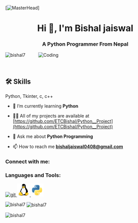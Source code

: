 [![MasterHead](https://mir-s3-cdn-cf.behance.net/project_modules/fs/54b6c068097599.5b50bca476b9b.gif)]
<h1 align="center">Hi 👋, I'm Bishal jaiswal</h1>
<h3 align="center">A Python Programmer From Nepal</h3>
<img align="right" alt="Coding" width="400" src="https://cdn.dribbble.com/users/1059583/screenshots/4171367/coding-freak.gif">



<p align="left"> <img src="https://komarev.com/ghpvc/?username=bishal7&label=Profile%20views&color=0e75b6&style=flat" alt="bishal7" /> </p>

<p align="left"> <a href="https://twitter.com/" target="blank"><img src="https://img.shields.io/twitter/follow/?logo=twitter&style=for-the-badge" alt="" /></a> </p>

## 🛠 Skills
Python, Tkinter, c, c++

- 🌱 I’m currently learning **Python**

- 👨‍💻 All of my projects are available at [https://github.com/ETCBishal/Python__Project](https://github.com/ETCBishal/Python__Project)

- 💬 Ask me about **Python Programming**

- 📫 How to reach me **bishaljaiswal0408@gmail.com**

<h3 align="left">Connect with me:</h3>
<p align="left">
</p>

<h3 align="left">Languages and Tools:</h3>
<p align="left"> <a href="https://git-scm.com/" target="_blank" rel="noreferrer"> <img src="https://www.vectorlogo.zone/logos/git-scm/git-scm-icon.svg" alt="git" width="40" height="40"/> </a> <a href="https://www.linux.org/" target="_blank" rel="noreferrer"> <img src="https://raw.githubusercontent.com/devicons/devicon/master/icons/linux/linux-original.svg" alt="linux" width="40" height="40"/> </a> <a href="https://www.python.org" target="_blank" rel="noreferrer"> <img src="https://raw.githubusercontent.com/devicons/devicon/master/icons/python/python-original.svg" alt="python" width="40" height="40"/> </a> </p>

<p><img align="left" src="https://github-readme-stats.vercel.app/api/top-langs?username=bishal7&show_icons=true&locale=en&layout=compact" alt="bishal7" /></p>

<p>&nbsp;<img align="center" src="https://github-readme-stats.vercel.app/api?username=bishal7&show_icons=true&locale=en" alt="bishal7" /></p>

<p><img align="center" src="https://github-readme-streak-stats.herokuapp.com/?user=bishal7&" alt="bishal7" /></p>
